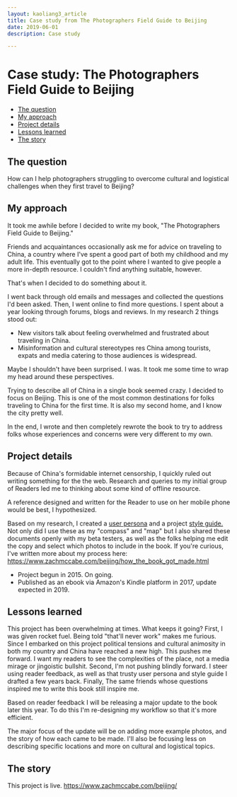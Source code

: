 ```yaml
---
layout: kaoliang3_article
title: Case study from The Photographers Field Guide to Beijing
date: 2019-06-01
description: Case study

---
```



# Case study: The Photographers Field Guide to Beijing

- [The question](https://www.zachmccabe.com/case_study_beijing.html#the-question)
- [My approach](https://www.zachmccabe.com/case_study_beijing.html#my-approach)
- [Project details](https://www.zachmccabe.com/case_study_beijing.html#project-details)
- [Lessons learned](https://www.zachmccabe.com/case_study_beijing.html#lessons-learned)
- [The story](https://www.zachmccabe.com/case_study_beijing.html#the-story)


## The question

How can I help photographers struggling to overcome cultural and logistical challenges when they first travel to Beijing?


## My approach

It took me awhile before I decided to write my book, "The Photographers Field Guide to Beijing."

Friends and acquaintances occasionally ask me for advice on traveling to China, a country where I've spent a good part of both my childhood and my adult life. This eventually got to the point where I wanted to give people a more in-depth resource. I couldn't find anything suitable, however.

That's when I decided to do something about it.

I went back through old emails and messages and collected the questions I'd been asked. Then, I went online to find more questions. I spent about a year looking through forums, blogs and reviews. In my research 2 things stood out:

- New visitors talk about feeling overwhelmed and frustrated about traveling in China.
- Misinformation and cultural stereotypes res China among tourists, expats and media catering to those audiences is widespread.

Maybe I shouldn't have been surprised. I was. It took me some time to wrap my head around these perspectives.

Trying to describe all of China in a single book seemed crazy. I decided to focus on Beijing. This is one of the most common destinations for folks traveling to China for the first time. It is also my second home, and I know the city pretty well.

In the end, I wrote and then completely rewrote the book to try to address folks whose experiences and concerns were very different to my own.



## Project details

Because of China's formidable internet censorship, I quickly ruled out writing something for the the web. Research and queries to my initial group of Readers led me to thinking about some kind of offline resource.

A reference designed and written for the Reader to use on her mobile phone would be best, I hypothesized.

Based on my research, I created a [user persona](https://www.zachmccabe.com/beijing/bts_10_assumptions.html) and a project [style guide.](https://www.zachmccabe.com/beijing/bts_style_guide.html) Not only did I use these as my "compass" and "map" but I also shared these documents openly with my beta testers, as well as the folks helping me edit the copy and select which photos to include in the book. If you're curious, I've written more about my process here:
<https://www.zachmccabe.com/beijing/how_the_book_got_made.html>

- Project begun in 2015. On going.
- Published as an ebook via Amazon's Kindle platform in 2017, update expected in 2019.


## Lessons learned

This project has been overwhelming at times. What keeps it going? First, I was given rocket fuel. Being told "that'll never work" makes me furious. Since I embarked on this project political tensions and cultural animosity in both my country and China have reached a new high. This pushes me forward. I want my readers to see the complexities of the place, not a media mirage or jingoistic bullshit. Second, I'm not pushing blindly forward. I steer using reader feedback, as well as that trusty user persona and style guide I drafted a few years back. Finally, The same friends whose questions inspired me to write this book still inspire me.

Based on reader feedback I will be releasing a major update to the book later this year. To do this I'm re-designing my workflow so that it's more efficient.

The major focus of the update will be on adding more example photos, and the story of how each came to be made. I'll also be focusing less on describing specific locations and more on cultural and logistical topics.


## The story

This project is live. <https://www.zachmccabe.com/beijing/>
